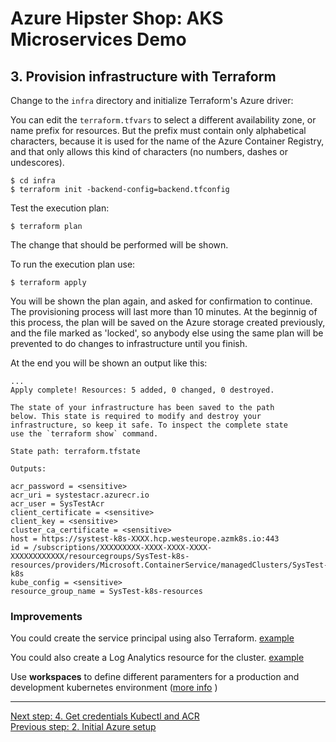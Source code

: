 # Azure Hipster Shop: AKS Microservices Demo

## 3. Provision infrastructure with Terraform

Change to the `infra` directory and initialize Terraform's Azure driver:

You can edit the  `terraform.tfvars` to select a different availability zone, or name prefix for resources. But the prefix must contain only alphabetical characters, because it is used for the name of the Azure Container Registry, and that only allows this kind of characters (no numbers, dashes or undescores).

```
$ cd infra
$ terraform init -backend-config=backend.tfconfig
```

Test the execution plan:

```
$ terraform plan
```

The change that should be performed will be shown.

To run the execution plan use:

```
$ terraform apply
```

You will be shown the plan again, and asked for confirmation to continue. The provisioning process will last more than 10 minutes. At the beginnig of this process, the plan will be saved on the Azure storage created previously, and the file marked as 'locked', so anybody else using the same plan will be prevented to do changes to infrastructure until you finish.

At the end you will be shown an output like this:

```
...
Apply complete! Resources: 5 added, 0 changed, 0 destroyed.

The state of your infrastructure has been saved to the path
below. This state is required to modify and destroy your
infrastructure, so keep it safe. To inspect the complete state
use the `terraform show` command.

State path: terraform.tfstate

Outputs:

acr_password = <sensitive>
acr_uri = systestacr.azurecr.io
acr_user = SysTestAcr
client_certificate = <sensitive>
client_key = <sensitive>
cluster_ca_certificate = <sensitive>
host = https://systest-k8s-XXXX.hcp.westeurope.azmk8s.io:443
id = /subscriptions/XXXXXXXXX-XXXX-XXXX-XXXX-XXXXXXXXXXXX/resourcegroups/SysTest-k8s-resources/providers/Microsoft.ContainerService/managedClusters/SysTest-k8s
kube_config = <sensitive>
resource_group_name = SysTest-k8s-resources
```


### Improvements

You could create the service principal using also Terraform. [example](https://medium.com/@kari.marttila/creating-azure-kubernetes-service-aks-the-right-way-9b18c665a6fa)

You could also create a Log Analytics resource for the cluster. [example](https://docs.microsoft.com/en-us/azure/terraform/terraform-create-k8s-cluster-with-tf-and-aks)

Use __workspaces__ to define different paramenters for a production and development kubernetes environment ([more info](https://www.terraform.io/docs/state/workspaces.html) )

---
[Next step: 4. Get credentials Kubectl and ACR](../doc/04_get_credentials.md)  
[Previous step: 2. Initial Azure setup](../doc/02_setup_az_sp.md)

